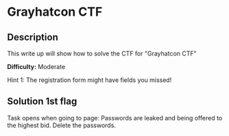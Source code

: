 # Grayhatcon CTF

## Description
This write up will show how to solve the CTF for "Grayhatcon CTF"

**Difficulty:** Moderate

Hint 1: The registration form might have fields you missed!

## Solution 1st flag
Task opens when going to page: Passwords are leaked and being offered to the highest bid. Delete the passwords.</br>

